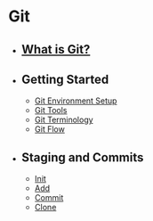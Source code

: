 # Git
  - ## [What is Git?](WhatGit/README.md) 
  - ## Getting Started
    - [Git Environment Setup](GettingStarted/Environment_Setup/README.md)
    - [Git Tools](GettingStarted/Tools/README.md)
    - [Git Terminology](GettingStarted/Terminology/README.md)
    - [Git Flow](GettingStarted/Flow/README.md)

  - ## Staging and Commits
    - [Init](Staging_Commits/Init/README.md)
    - [Add](Staging_Commits/Add/README.md)
    - [Commit](Staging_Commits/Commit/README.md)
    - [Clone](Staging_Commits/Clone/README.md)
